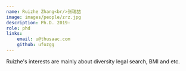 ```yaml
---
name: Ruizhe Zhang<br/>张瑞喆
image: images/people/zrz.jpg  
description: Ph.D. 2019-  
role: phd  
links:  
    email: u@thusaac.com  
    github: ufozgg  
---
```



Ruizhe's interests are mainly about diversity legal search, BMI and etc.
